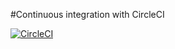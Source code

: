 #Continuous integration with CircleCI

[![CircleCI](https://circleci.com/gh/raedbahri66/Sfg-Pet-Clinic/tree/master.svg?style=svg&circle-token=8ff1046636a61a4efe1413cb6e5e44d0b746ec31)](https://circleci.com/gh/raedbahri66/Sfg-Pet-Clinic/tree/master)